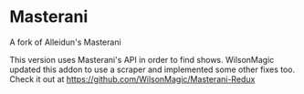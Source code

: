 # Masterani
A fork of Alleidun's Masterani

This version uses Masterani's API in order to find shows.
WilsonMagic updated this addon to use a scraper and implemented some other fixes too. 
Check it out at https://github.com/WilsonMagic/Masterani-Redux
